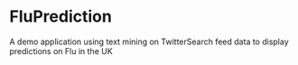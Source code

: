 # FluPrediction
A demo application using text mining on TwitterSearch feed data to display predictions on Flu in the UK
